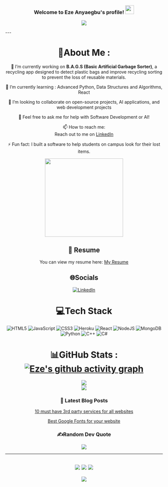 <h3 align="center">
  Welcome to Eze Anyaegbu's profile!
  <img src="https://media.giphy.com/media/hvRJCLFzcasrR4ia7z/giphy.gif" width="28">
</h3>
<p align="center"> 
  <a href="https://github.com/dyno-star"><img src="https://readme-typing-svg.herokuapp.com?color=%2336BCF7&center=true&vCenter=true&lines=Hi+%2C+welcome+to+my+Github+page;I+am+Eze+Anyaegbu;I+am+a+College+Student;Web+Dev;Cloud+Engineering;"></a>
</p>
---
<div align="center">
  
# 💫About Me : 
🔭 I’m currently working on **B.A.G.S (Basic Artificial Garbage Sorter)**, a recycling app designed to detect plastic bags and improve recycling sorting to prevent the loss of reusable materials.  
  
🌱 I’m currently learning : Advanced Python, Data Structures and Algorithms, React

👯 I’m looking to collaborate on open-source projects, AI applications, and web development projects

💬 Feel free to ask me for help with Software Development or AI!  


📫 How to reach me:  
Reach out to me on [LinkedIn](https://www.linkedin.com/in/ezeanyaegbu)

⚡ Fun fact: I built a software to help students on campus look for their lost items.

<p align="center">
 <picture> <img src="https://github.com/7oSkaaa/7oSkaaa/blob/main/Images/Right_Side.gif?raw=true" width = 250px></picture>
</p>

## 📄 Resume
You can view my resume here: [My Resume](https://drive.google.com/file/d/10w1SwQcXwJtwYw8oN4z5VF4QfKvob_KF/view?usp=sharing)

## 🌐Socials
[![LinkedIn](https://img.shields.io/badge/LinkedIn-0077B5?logo=linkedin&logoColor=white)](https://www.linkedin.com/in/ezeanyaegbu)

# 💻Tech Stack
![HTML5](https://img.shields.io/badge/html5-%23E34F26.svg?style=for-the-badge&logo=html5&logoColor=white) 
![JavaScript](https://img.shields.io/badge/javascript-%23323330.svg?style=for-the-badge&logo=javascript&logoColor=%23F7DF1E) 
![CSS3](https://img.shields.io/badge/css3-%231572B6.svg?style=for-the-badge&logo=css3&logoColor=white) 
![Heroku](https://img.shields.io/badge/heroku-%23430098.svg?style=for-the-badge&logo=heroku&logoColor=white) 
![React](https://img.shields.io/badge/react-%2361DAFB.svg?style=for-the-badge&logo=react&logoColor=white) 
![NodeJS](https://img.shields.io/badge/node.js-6DA55F?style=for-the-badge&logo=node.js&logoColor=white) 
![MongoDB](https://img.shields.io/badge/MongoDB-%234ea94b.svg?style=for-the-badge&logo=mongodb&logoColor=white) 
![Python](https://img.shields.io/badge/python-%233776AB.svg?style=for-the-badge&logo=python&logoColor=white)
![C++](https://img.shields.io/badge/C%2B%2B-%2300599C.svg?style=for-the-badge&logo=c%2B%2B&logoColor=white)
![C#](https://img.shields.io/badge/C%23-%23239120.svg?style=for-the-badge&logo=c-sharp&logoColor=white)

# 📊GitHub Stats :[![Eze's github activity graph](https://github-readme-activity-graph.vercel.app/graph?username=dyno-star&theme=dracula)](https://github.com/dyno-star/github-readme-activity-graph)
![](https://github-readme-streak-stats.herokuapp.com/?user=dyno-star&theme=radical&hide_border=false)<br/>
![](https://github-readme-stats.vercel.app/api/top-langs/?username=dyno-star&theme=radical&hide_border=false&include_all_commits=false&count_private=false&layout=compact)

### 📕 Latest Blog Posts

<!-- BLOG-POST-LIST:START -->
 [10 must have 3rd party services for all websites](https://dev.to/[YourUsername]/10-must-have-3rd-party-services-for-all-websites-584m)
  
 [Best Google Fonts for your website](https://dev.to/[YourUsername]/best-google-fonts-for-your-website-3e5k)
<!-- BLOG-POST-LIST:END -->

### ✍️Random Dev Quote
![](https://quotes-github-readme.vercel.app/api?type=horizontal&theme=merko)

---
![](https://forthebadge.com/images/badges/powered-by-black-magic.svg)
![](http://ForTheBadge.com/images/badges/built-by-developers.svg)
![](https://forthebadge.com/images/badges/uses-brains.svg)
---
![](https://komarev.com/ghpvc/?username=dyno-star&label=Visitors+Count&color=brightgreen)
</div>
